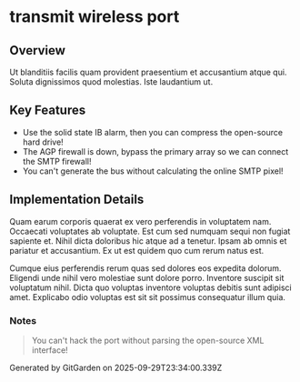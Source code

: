 # transmit wireless port

## Overview
Ut blanditiis facilis quam provident praesentium et accusantium atque qui. Soluta dignissimos quod molestias. Iste laudantium ut.

## Key Features
- Use the solid state IB alarm, then you can compress the open-source hard drive!
- The AGP firewall is down, bypass the primary array so we can connect the SMTP firewall!
- You can't generate the bus without calculating the online SMTP pixel!

## Implementation Details
Quam earum corporis quaerat ex vero perferendis in voluptatem nam. Occaecati voluptates ab voluptate. Est cum sed numquam sequi non fugiat sapiente et. Nihil dicta doloribus hic atque ad a tenetur. Ipsam ab omnis et pariatur et accusantium. Ex ut est quidem quo cum rerum natus est.
 Cumque eius perferendis rerum quas sed dolores eos expedita dolorum. Eligendi unde nihil vero molestiae sunt dolore porro. Inventore suscipit sit voluptatum nihil. Dicta quo voluptas inventore voluptas debitis sunt adipisci amet. Explicabo odio voluptas est sit sit possimus consequatur illum quia.

### Notes
> You can't hack the port without parsing the open-source XML interface!

Generated by GitGarden on 2025-09-29T23:34:00.339Z
